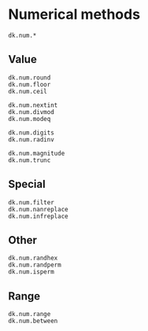 
# Numerical methods

```
dk.num.*
```

## Value

```
dk.num.round
dk.num.floor
dk.num.ceil

dk.num.nextint
dk.num.divmod
dk.num.modeq

dk.num.digits
dk.num.radinv

dk.num.magnitude
dk.num.trunc
```

## Special

```
dk.num.filter
dk.num.nanreplace
dk.num.infreplace
```

## Other

```
dk.num.randhex
dk.num.randperm
dk.num.isperm
```

## Range

```
dk.num.range
dk.num.between
```

